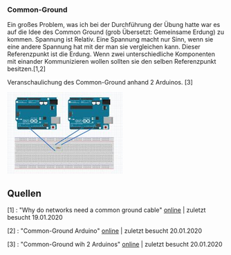 ### Common-Ground

Ein großes Problem, was ich bei der Durchführung der Übung hatte war es auf die Idee des Common Ground (grob Übersetzt: Gemeinsame Erdung) zu kommen. Spannung ist Relativ. Eine Spannung macht nur Sinn, wenn sie eine andere Spannung hat mit der man sie vergleichen kann. Dieser Referenzpunkt ist die Erdung. Wenn zwei unterschiedliche Komponenten mit einander Kommunizieren wollen sollten sie den selben Referenzpunkt besitzen.[1,2]

Veranschaulichung des Common-Ground anhand 2 Arduinos. [3]

![Download](SYT_Common-Ground/Download-1579574761193.jpg)

## Quellen

[1] : "Why do networks need a common ground cable" [online](https://electronics.stackexchange.com/questions/38298/why-do-networks-need-a-common-ground-cable/38300#38300) | zuletzt besucht 19.01.2020

[2] : "Common-Ground Arduino" [online](https://forum.arduino.cc/index.php?topic=338990.0)  | zuletzt besucht 20.01.2020

[3] : "Common-Ground wih 2 Arduinos" [online](https://forum.arduino.cc/index.php?topic=443417.0) | zuletzt besucht 20.01.2020